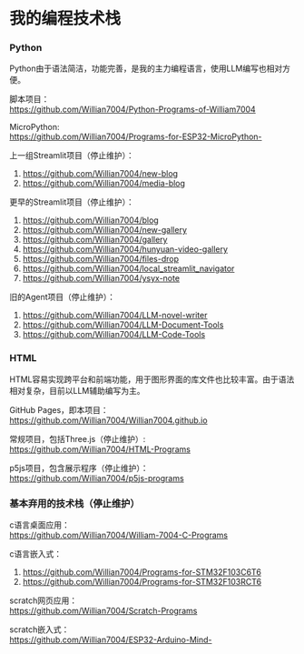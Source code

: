 # 我的编程技术栈

### Python

Python由于语法简洁，功能完善，是我的主力编程语言，使用LLM编写也相对方便。

脚本项目：\
https://github.com/Willian7004/Python-Programs-of-William7004

MicroPython:\
https://github.com/Willian7004/Programs-for-ESP32-MicroPython-

上一组Streamlit项目（停止维护）：
1. https://github.com/Willian7004/new-blog
2. https://github.com/Willian7004/media-blog

更早的Streamlit项目（停止维护）：
1. https://github.com/Willian7004/blog 
2. https://github.com/Willian7004/new-gallery 
3. https://github.com/Willian7004/gallery 
4. https://github.com/Willian7004/hunyuan-video-gallery 
5. https://github.com/Willian7004/files-drop 
6. https://github.com/Willian7004/local_streamlit_navigator
7. https://github.com/Willian7004/ysyx-note

旧的Agent项目（停止维护）：
1. https://github.com/Willian7004/LLM-novel-writer  
2. https://github.com/Willian7004/LLM-Document-Tools 
3. https://github.com/Willian7004/LLM-Code-Tools

### HTML

HTML容易实现跨平台和前端功能，用于图形界面的库文件也比较丰富。由于语法相对复杂，目前以LLM辅助编写为主。

GitHub Pages，即本项目：\
https://github.com/Willian7004/Willian7004.github.io

常规项目，包括Three.js（停止维护）: \
https://github.com/Willian7004/HTML-Programs

p5js项目，包含展示程序（停止维护）：\
https://github.com/Willian7004/p5js-programs

### 基本弃用的技术栈（停止维护）

c语言桌面应用：\
https://github.com/Willian7004/William-7004-C-Programs

c语言嵌入式：
1. https://github.com/Willian7004/Programs-for-STM32F103C6T6
2. https://github.com/Willian7004/Programs-for-STM32F103RCT6

scratch网页应用：\
https://github.com/Willian7004/Scratch-Programs

scratch嵌入式： \
https://github.com/Willian7004/ESP32-Arduino-Mind-